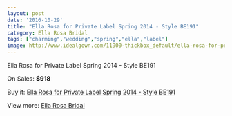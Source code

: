 ```yaml
---
layout: post
date: '2016-10-29'
title: "Ella Rosa for Private Label Spring 2014 - Style BE191"
category: Ella Rosa Bridal
tags: ["charming","wedding","spring","ella","label"]
image: http://www.idealgown.com/11900-thickbox_default/ella-rosa-for-private-label-spring-2014-style-be191.jpg
---
```

Ella Rosa for Private Label Spring 2014 - Style BE191

On Sales: **$918**
<a href="https://www.idealgown.com/en/ella-rosa-bridal/4829-ella-rosa-for-private-label-spring-2014-style-be191.html"><amp-img layout="responsive" width="600" height="600" src="//www.idealgown.com/11900-thickbox_default/ella-rosa-for-private-label-spring-2014-style-be191.jpg" alt="Ella Rosa for Private Label Spring 2014 - Style BE191 0" /></a>
<a href="https://www.idealgown.com/en/ella-rosa-bridal/4829-ella-rosa-for-private-label-spring-2014-style-be191.html"><amp-img layout="responsive" width="600" height="600" src="//www.idealgown.com/11901-thickbox_default/ella-rosa-for-private-label-spring-2014-style-be191.jpg" alt="Ella Rosa for Private Label Spring 2014 - Style BE191 1" /></a>
<a href="https://www.idealgown.com/en/ella-rosa-bridal/4829-ella-rosa-for-private-label-spring-2014-style-be191.html"><amp-img layout="responsive" width="600" height="600" src="//www.idealgown.com/11902-thickbox_default/ella-rosa-for-private-label-spring-2014-style-be191.jpg" alt="Ella Rosa for Private Label Spring 2014 - Style BE191 2" /></a>

Buy it: [Ella Rosa for Private Label Spring 2014 - Style BE191](https://www.idealgown.com/en/ella-rosa-bridal/4829-ella-rosa-for-private-label-spring-2014-style-be191.html "Ella Rosa for Private Label Spring 2014 - Style BE191")

View more: [Ella Rosa Bridal](https://www.idealgown.com/en/60-ella-rosa-bridal "Ella Rosa Bridal")